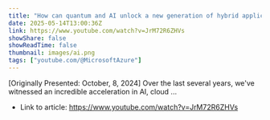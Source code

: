```yaml
---
title: "How can quantum and AI unlock a new generation of hybrid applications for science?"
date: 2025-05-14T13:00:36Z
link: https://www.youtube.com/watch?v=JrM72R6ZHVs
showShare: false
showReadTime: false
thumbnail: images/ai.png
tags: ["youtube.com/@MicrosoftAzure"]
---
```

[Originally Presented: October, 8, 2024] Over the last several years, we've witnessed an incredible acceleration in AI, cloud ...

- Link to article: https://www.youtube.com/watch?v=JrM72R6ZHVs